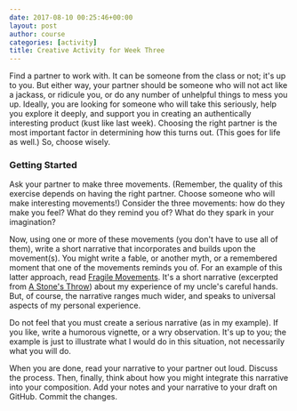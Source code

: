```yaml
---
date: 2017-08-10 00:25:46+00:00
layout: post
author: course
categories: [activity]
title: Creative Activity for Week Three
---
```


Find a partner to work with. It can be someone from the class or not; it's up to you. But either way, your partner should be someone who will not act like a jackass, or ridicule you, or do any number of unhelpful things to mess you up. Ideally, you are looking for someone who will take this seriously, help you explore it deeply, and support you in creating an authentically interesting product (kust like last week). Choosing the right partner is the most important factor in determining how this turns out. (This goes for life as well.) So, choose wisely.

### Getting Started

Ask your partner to make three movements. (Remember, the quality of this exercise depends on having the right partner. Choose someone who will make interesting movements!) Consider the three movements: how do they make you feel? What do they remind you of? What do they spark in your imagination?

Now, using one or more of these movements (you don't have to use all of them), write a short narrative that incorporates and builds upon the movement(s). You might write a fable, or another myth, or a remembered moment that one of the movements reminds you of. For an example of this latter approach, read [Fragile Movements](/addictions/2017/08/10/fragile-movements/). It's a short narrative (excerpted from [A Stone's Throw](https://www.rosslaird.com/stones-throw/)) about my experience of my uncle's careful hands. But, of course, the narrative ranges much wider, and speaks to universal aspects of my personal experience.

Do not feel that you must create a serious narrative (as in my example). If you like, write a humorous vignette, or a wry observation. It's up to you; the example is just to illustrate what I would do in this situation, not necessarily what you will do.

When you are done, read your narrative to your partner out loud. Discuss the process. Then, finally, think about how you might integrate this narrative into your composition. Add your notes and your narrative to your draft on GitHub. Commit the changes.
